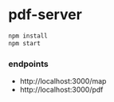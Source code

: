 # pdf-server
```bash
npm install
npm start
```

### endpoints
- http://localhost:3000/map
- http://localhost:3000/pdf
